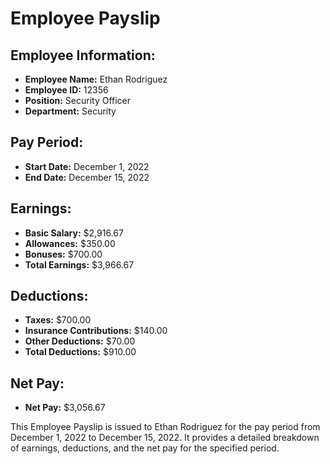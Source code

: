 
# Employee Payslip

## Employee Information:
- **Employee Name:** Ethan Rodriguez
- **Employee ID:** 12356
- **Position:** Security Officer
- **Department:** Security

## Pay Period:
- **Start Date:** December 1, 2022
- **End Date:** December 15, 2022

## Earnings:
- **Basic Salary:** $2,916.67
- **Allowances:** $350.00
- **Bonuses:** $700.00
- **Total Earnings:** $3,966.67

## Deductions:
- **Taxes:** $700.00
- **Insurance Contributions:** $140.00
- **Other Deductions:** $70.00
- **Total Deductions:** $910.00

## Net Pay:
- **Net Pay:** $3,056.67

This Employee Payslip is issued to Ethan Rodriguez for the pay period from December 1, 2022 to December 15, 2022. It provides a detailed breakdown of earnings, deductions, and the net pay for the specified period.
